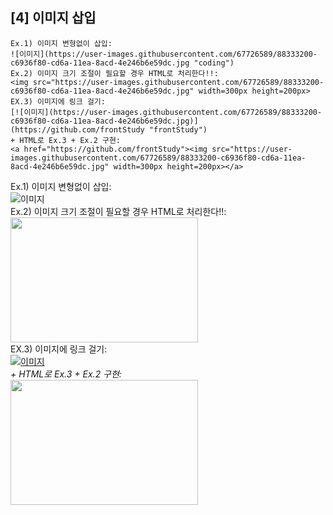 ## __[4] 이미지 삽입__

```
Ex.1) 이미지 변형없이 삽입:
![이미지](https://user-images.githubusercontent.com/67726589/88333200-c6936f80-cd6a-11ea-8acd-4e246b6e59dc.jpg "coding")
Ex.2) 이미지 크기 조절이 필요할 경우 HTML로 처리한다!!:
<img src="https://user-images.githubusercontent.com/67726589/88333200-c6936f80-cd6a-11ea-8acd-4e246b6e59dc.jpg" width=300px height=200px>
EX.3) 이미지에 링크 걸기:
[![이미지](https://user-images.githubusercontent.com/67726589/88333200-c6936f80-cd6a-11ea-8acd-4e246b6e59dc.jpg)](https://github.com/frontStudy "frontStudy")
+ HTML로 Ex.3 + Ex.2 구현:
<a href="https://github.com/frontStudy"><img src="https://user-images.githubusercontent.com/67726589/88333200-c6936f80-cd6a-11ea-8acd-4e246b6e59dc.jpg" width=300px height=200px></a>
```

Ex.1) 이미지 변형없이 삽입:<br/>
![이미지](https://user-images.githubusercontent.com/67726589/88333200-c6936f80-cd6a-11ea-8acd-4e246b6e59dc.jpg "coding")<br/>
Ex.2) 이미지 크기 조절이 필요할 경우 HTML로 처리한다!!:<br/>
<img src="https://user-images.githubusercontent.com/67726589/88333200-c6936f80-cd6a-11ea-8acd-4e246b6e59dc.jpg" width=300px height=200px><br/>
EX.3) 이미지에 링크 걸기:<br/>
[![이미지](https://user-images.githubusercontent.com/67726589/88333200-c6936f80-cd6a-11ea-8acd-4e246b6e59dc.jpg)](https://github.com/frontStudy "frontStudy")<br/>
_\+ HTML로 Ex.3 + Ex.2 구현:_<br/>
<a href="https://github.com/frontStudy"><img src="https://user-images.githubusercontent.com/67726589/88333200-c6936f80-cd6a-11ea-8acd-4e246b6e59dc.jpg" width=300px height=200px></a><br/>
